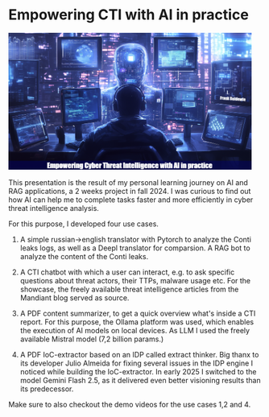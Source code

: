 # Empowering CTI with AI in practice

<img src="https://github.com/fboldewin/Empowering-CTI-with-AI-in-practice/blob/main/Titel.png" height="272" width="483">

This presentation is the result of my personal learning journey on AI and RAG applications, a 2 weeks project in fall 2024.
I was curious to find out how AI can help me to complete tasks faster and more efficiently in cyber threat intelligence analysis.

For this purpose, I developed four use cases.

 1. A simple russian->english translator with Pytorch to analyze the Conti leaks logs, as well as a Deepl translator for comparsion.
     A RAG bot to analyze the content of the Conti leaks.

 2. A CTI chatbot with which a user can interact, e.g. to ask specific questions about threat actors, their TTPs, malware usage etc.
    For the showcase, the freely available threat intelligence articles from the Mandiant blog served as source.

 3. A PDF content summarizer, to get a quick overview what's inside a CTI report.
    For this purpose, the Ollama platform was used, which enables the execution of AI models on local devices.
    As LLM I used the freely available Mistral model (7,2 billion params.)

 4. A PDF IoC-extractor based on an IDP called extract thinker.
    Big thanx to its developer Julio Almeida for fixing several issues in the IDP engine I noticed while building the IoC-extractor.
    In early 2025 I switched to the model Gemini Flash 2.5, as it delivered even better visioning results than its predecessor.

Make sure to also checkout the demo videos for the use cases 1,2 and 4.
